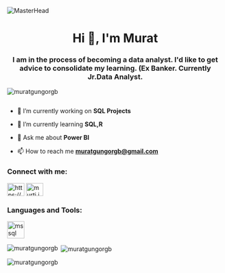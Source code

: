 ![MasterHead](https://static01.nyt.com/images/2021/01/28/business/28Techfix-illo-print/27Techfix-illo-print-superJumbo.gif)
<h1 align="center">Hi 👋, I'm Murat</h1>
<h3 align="center">I am in the process of becoming a data analyst. I'd like to get advice to consolidate my learning.
(Ex Banker.
 Currently Jr.Data Analyst.</h3>


<p align="left"> <img src="https://komarev.com/ghpvc/?username=muratgungorgb&label=Profile%20views&color=0e75b6&style=flat" alt="muratgungorgb" /> </p>

<p align="left"> <a href="https://twitter.com/" target="blank"><img src="https://img.shields.io/twitter/follow/?logo=twitter&style=for-the-badge" alt="" /></a> </p>

- 🔭 I’m currently working on **SQL Projects**

- 🌱 I’m currently learning **SQL,R**

- 💬 Ask me about **Power BI**

- 📫 How to reach me **muratgungorgb@gmail.com**

<h3 align="left">Connect with me:</h3>
<p align="left">
<a href="https://www.linkedin.com/in/muratgungorgb/" target="blank"><img align="center" src="https://raw.githubusercontent.com/rahuldkjain/github-profile-readme-generator/master/src/images/icons/Social/linked-in-alt.svg" alt="https://www.linkedin.com/in/muratgungorgb/" height="30" width="40" /></a>
<a href="https://instagram.com/murti.i" target="blank"><img align="center" src="https://raw.githubusercontent.com/rahuldkjain/github-profile-readme-generator/master/src/images/icons/Social/instagram.svg" alt="murti.i" height="30" width="40" /></a>
</p>

<h3 align="left">Languages and Tools:</h3>
<p align="left"> <a href="https://www.microsoft.com/en-us/sql-server" target="_blank" rel="noreferrer"> <img src="https://www.svgrepo.com/show/303229/microsoft-sql-server-logo.svg" alt="mssql" width="40" height="40"/> </a> </p>

<p><img align="left" src="https://github-readme-stats.vercel.app/api/top-langs?username=muratgungorgb&show_icons=true&locale=en&layout=compact" alt="muratgungorgb" /></p>

<p>&nbsp;<img align="center" src="https://github-readme-stats.vercel.app/api?username=muratgungorgb&show_icons=true&locale=en" alt="muratgungorgb" /></p>

<p><img align="center" src="https://github-readme-streak-stats.herokuapp.com/?user=muratgungorgb&" alt="muratgungorgb" /></p>
